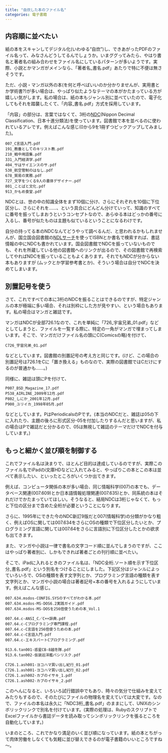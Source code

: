 ```yaml
---
title: "自炊した本のファイル名"
categories: 電子書籍
---
```


## 内容順に並べたい

紙の本をスキャンしてデジタル化(いわゆる“自炊”)し、できあがったPDFのファイル名って、みなさんどうしてるんでしょうか。いまググってみたら、やはり書名と著者名の組み合わせをファイル名にしているパターンが多いようです。実際、小説とかマンガがメインなら、「著者名_書名.pdf」あたりで特に不便は無さそうです。

ただ、小説・マンガ以外の本(を何と呼べばいいのか分かりませんが、実用書とか学術書?)が多い場合は、やっぱり似たようなテーマの本がかたまっている方が嬉しい気がします。私の場合は、紙の本もジャンル別に並べていたので、電子化してもそれを踏襲したくて、「内容_書名.pdf」方式を採用しています。

「内容」の部分は、言葉ではなくて、3桁の[NDC](http://ja.wikipedia.org/wiki/%E6%97%A5%E6%9C%AC%E5%8D%81%E9%80%B2%E5%88%86%E9%A1%9E%E6%B3%95)(Nippon Decimal Classification、日本十進分類法)を使っています。図書館で本を並べるのに使われているアレです。例えばこんな感じ(0から9を1冊ずつピックアップしてみました)。

    007_C言語入門.pdf
    191_教養としてのキリスト教.pdf
    210_戦中用語集.pdf
    331_入門経済学.pdf
    404_サはサイエンスのサ.pdf
    538_航空管制のはなし.pdf
    678_貿易の実務.pdf
    727_文字をつくる9人の書体デザイナー.pdf
    801_ことばと文化.pdf
    913_かもめ食堂.pdf

NDCとは、世の中の知識全体をまず10個に分け、さらにそれぞれを10個に下位区分し、さらにそれを……、という具合にどんどん分けていって、知識のすべてに番号を振ってしまおうというコンセプトなので、あらゆる本はどっかの番号に入るし、番号が似たものは主題も似ているということになるわけです。

自分の持ってる本のNDCなんてどうやって調べるんだ、と思われるかもしれませんが、国立国会図書館の[NDLサーチ](http://iss.ndl.go.jp/)を使ってISBNとか書名で検索すれば、書誌情報の中にNDCも書かれています。国会図書館でNDCを振っていないものでも、それを所蔵している他の図書館へのリンクが出るので、その図書館で再検索してやればNDCを振っていることもよくあります。それでもNDCが分からない本もありますが (ムックとか学習参考書とか)、そういう場合は自分でNDCを決めてしまいます。

## 別置記号を使う

さて、これですべての本に3桁のNDCを振ることはできるのですが、特定ジャンルの本が極端に多い場合、それは別枠にした方が見やすい、という場合もあります。私の場合はマンガと雑誌です。

マンガはNDCが全部726.1なので、これを単純に「726_宇宙兄弟_01.pdf」などとしてしまうと、ファイルを一覧する際に、特定の一角がマンガで埋まってしまいます。そこで、マンガだけファイル名の頭にC(Comicsの略)を付けて、

    C726_宇宙兄弟_01.pdf

などとしています。図書館の別置記号の考え方と同じです。(けど、この場合の別置記号は726.1をCに「置き換える」ものなので、実際の図書館ではCだけにするのが普通かも……。)

同様に、雑誌は頭にPを付けて、

    P007_BSD_Magazine_17.pdf
    P538_AIRLINE_2009年12月.pdf
    P802_しにか_2001年12月.pdf
    P900_ユリイカ_1998年05月.pdf

などとしています。PはPeriodicalsのPです。(本当のNDCだと、雑誌は05の下に入れたり、主題の後ろに形式区分-05を付加したりするんだと思いますが、私の場合はPで雑誌だと分かるので、05は無視して雑誌のテーマだけでNDCを付与しています。)

## もっと細かく並び順を制御する

これでファイル名は決まりで、ほとんど目的は達成しているのですが、実際このファイル名でiPadのi文庫HDなどに入れてみると、やっぱりこの本とこの本は並べて表示したい、といったところがいくつか出てきます。

例えば、コンピュータ関係の本が多い場合、同じ情報科学(007)の本でも、データベース関連(007.609)とか日本語情報処理関連(007.635)とか、同系統の本はそれだけでかたまっていてほしい。そうなると、結局NDCは3桁じゃなくて、もっと下位の区分まで含めた全桁が必要ということになります。

さらに、1995年にできた今のNDC新訂9版だと007(情報科学)の分類がかなり粗く、例えばOSに関しては007.634をさらにOSの種類で下位区分したいとか、プログラミング言語に関しては007.64をさらに言語別に下位区分したとかの欲求も出てきます。

また、マンガや小説は一律で書名の文字コード順に並んでしまうのですが、ここはやっぱり著者別に、しかもできれば著者ごとの刊行順に並べたい。

そこで、iPadに入れるときのファイル名は、「NDC全桁.ソート順を示す下位区分_書名.pdf」という別名をつけることにしました。下記区分はジャンルによっていろいろで、OSの種類を表す文字列とか、プログラミング言語の種類を表す文字列とか、マンガや小説の場合は著者記号+本の番号を入れるようにしています。例えばこんな感じ。

    007.634.msdos-CONFIG.SYSのすべてがわかる本.pdf
    007.634.msdos-MS-DOS6.2実践ガイド.pdf
    007.634.msdos-MS-DOSを256倍使うための本_Vol.1

    007.64.c-ANSI_C／C++辞典.pdf
    007.64.c-Cプログラミング専門課程.pdf
    007.64.c-C言語を256倍使うための本.pdf
    007.64.c-C言語入門.pdf
    007.64.c-エキスパートCプログラミング.pdf

    913.6.tan001-惑星CB-8越冬隊.pdf
    913.6.tan002-仮装巡洋艦バシリスク.pdf

    C726.1.ash001-ヨコハマ買い出し紀行_01.pdf
    C726.1.ash001-ヨコハマ買い出し紀行_02.pdf
    C726.1.ash002-カブのイサキ_1.pdf
    C726.1.ash002-カブのイサキ_2.pdf

このへんになると、いろいろ試行錯誤中でもあり、時々の気分で仕組みを変えてみたりもするので、そのたびにファイルの物理名を変えていては大変です。なので、ファイルの本名は永久に「NDC3桁_書名.pdf」のままにして、UNIXのシンボリックリンクで別名を付けています。(実際の処理は、RubyのスクリプトでExcelファイルから書誌データを読み取ってシンボリックリンクを張るところを自動化しています。)

いまのところ、これでかなり満足のいく並び順になっています。紙の本とちがって肉体労働をしなくても気軽に並び替えできるのが電子書籍のいいところですね～。
